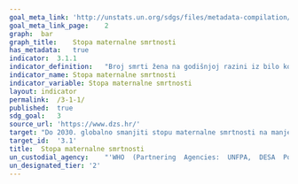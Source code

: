 ```yaml
---	
goal_meta_link:	'http://unstats.un.org/sdgs/files/metadata-compilation/Metadata-Goal-3.pdf'
goal_meta_link_page:	2
graph:	bar
graph_title:	Stopa maternalne smrtnosti
has_metadata:	true
indicator:	3.1.1
indicator_definition:	"Broj smrti žena na godišnjoj razini iz bilo kojeg razloga koji je povezan sa komplikacijama u trudnoći ili vođenjem trudnoće i poroda (osim slučajnih ili neočekivanih razloga) ili unutar 42 dana nakon završetka trudnoće,   bez obzira na trajanje trudnoće i mjesto poroda, izraženo na 100 000 živorođenih, u određenom vremensko razdoblje."
indicator_name:	Stopa maternalne smrtnosti
indicator_variable:	Stopa maternalne smrtnosti
layout:	indicator
permalink:	/3-1-1/
published:	true  
sdg_goal:	3
source_url:	'https://www.dzs.hr/'
target:	"Do 2030. globalno smanjiti stopu maternalne smrtnosti na manje od 70 na 100,000 živorođenih "
target_id:	'3.1'
title:	Stopa maternalne smrtnosti
un_custodial_agency:	"'WHO  (Partnering  Agencies:  UNFPA,  DESA  Population  Division,  World  Bank)'"
un_designated_tier:	'2'
---	
```

